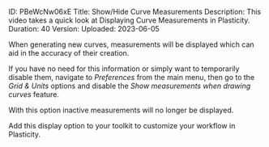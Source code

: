 ID: PBeWcNw06xE
Title: Show/Hide Curve Measurements
Description: This video takes a quick look at Displaying Curve Measurements in Plasticity.
Duration: 40
Version: 
Uploaded: 2023-06-05

When generating new curves, measurements will be displayed which can aid in the accuracy of their creation.

If you have no need for this information or simply want to temporarily disable them, navigate to *Preferences* from the main menu, then go to the *Grid & Units* options and disable the *Show measurements when drawing curves* feature.

With this option inactive measurements will no longer be displayed.

Add this display option to your toolkit to customize your workflow in Plasticity.

